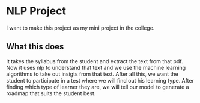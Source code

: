 # NLP Project

I want to make this project as my mini project in the college.

## What this does

It takes the syllabus from the student and extract the text from that pdf. 
Now it uses nlp to understand that text and we use the machine learning algorithms to take out insigts from that text.
After all this, we want the student to participate in a test where we will find out his learning type.
After finding which type of learner they are, we  will tell our model to generate a roadmap that suits the student best.
